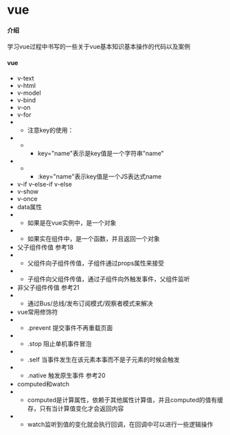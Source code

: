 # vue

#### 介绍
学习vue过程中书写的一些关于vue基本知识基本操作的代码以及案例

####  vue
+ v-text
+ v-html
+ v-model
+ v-bind
+ v-on
+ v-for
+ + 注意key的使用：
+ + + key="name"表示是key值是一个字符串"name"
+ + + :key="name"表示key值是一个JS表达式name
+ v-if  v-else-if  v-else
+ v-show
+ v-once
+ data属性
+ + 如果是在vue实例中，是一个对象
+ + 如果实在组件中，是一个函数，并且返回一个对象
+ 父子组件传值  参考18
+ + 父组件向子组件传值，子组件通过props属性来接受
+ + 子组件向父组件传值，通过子组件向外触发事件，父组件监听
+ 非父子组件传值  参考21
+ + 通过Bus/总线/发布订阅模式/观察者模式来解决
+ vue常用修饰符
+ + .prevent  提交事件不再重载页面
+ + .stop     阻止单机事件冒泡
+ + .self     当事件发生在该元素本事而不是子元素的时候会触发
+ + .native   触发原生事件  参考20
+ computed和watch
+ + computed是计算属性，依赖于其他属性计算值，并且computed的值有缓存，只有当计算值变化才会返回内容
+ + watch监听到值的变化就会执行回调，在回调中可以进行一些逻辑操作
